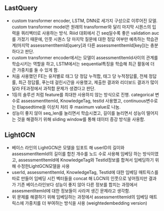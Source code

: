 ## LastQuery

- custom transformer encoder, LSTM, DNN로 세가지 구성으로 이루어진 모델. custom transformer model은 원래의 transformer와 달리 마지막 시퀀스의 입력을 쿼리벡터로 사용하는 방식. Riiid 대회에서 긴 seq일수록 좋은 validation auc를 가졌기 때문에, 인풋 시퀀스 당 마지막 질문에 대한 정답 여부만 예측하는 학습관계(마지막 assessmentItemId[query]과 다른 assessmentItemId[key])는 충분하다고 판단.
- custom transformer encoder에서는 모델이 assessmentItemId사이의 관계를 학습시키는 역할을 하고, LSTM에서는 sequential특징을 학습해 최근 활동에 더 큰 가중치를 둘 수 있게 함.
- 처음 사용했던 FE는 유저별로 태그 당 정답 누적합, 태그 당 누적정답률, 전체 정답률, 최근 정답률, 푸는데 걸린시간을 사용했고, 제출한 결과와 리더보드 결과가 많이 달라 FE과정에서 과적합 문제가 생겼다고 판단.
- 1등의 솔루션 처럼 feature를 최대한 사용하지 않는 방식으로 진행. categorical 변수로 assessmentItemId, KnowledgeTag, testId 사용했고, continuous변수로는 Elapsedtime을 이상치 처리 후 maximum value로 나눔.
- 성능이 좋지 않아 seq_len를 늘리면서 학습시켰고, 길이를 늘리면서 성능이 떨어지는 것을 해결하기 위해 sliding window를 통해 데이터 증강 방식을 사용함.

## LightGCN

- 베이스 라인의 LightGCN은 모델을 임포트 해 userID의 길이와 assessmentItemId의 길이를 합친 개수를 노드 수로 사용해 임베딩 하는 방식이였고, assessmentItemId에 KnowledgeTag와 TestId정보를 합쳐서 임베딩하기 위해 수정한LightGCN모델을 사용
- userId, assessmentItemId, KnowledgeTag, TestId에 대한 임베딩 매트릭스를 따로 만들어 임베딩 시킨 벡터들을 concat 해 LGCN의 인풋으로 넣어줬지만 결과가 기존 베이스라인보다 성능이 좋지 않아 다른 정보를 합치는 과정에서 assesmentItemId에 대한 정보들이 사라져 생긴 문제라고 생각함.
- 위 문제를 해결하기 위해 임베딩하는 과정에서 assessmentItemId의 임베딩 매트릭스에 가중치를 더 부여하는 방식을 사용 (weightedembedding version)
